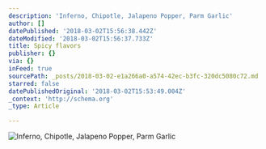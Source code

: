 ```yaml
---
description: 'Inferno, Chipotle, Jalapeno Popper, Parm Garlic'
author: []
datePublished: '2018-03-02T15:56:38.442Z'
dateModified: '2018-03-02T15:56:37.733Z'
title: Spicy flavors
publisher: {}
via: {}
inFeed: true
sourcePath: _posts/2018-03-02-e1a266a0-a574-42ec-b3fc-320dc5080c72.md
starred: false
datePublishedOriginal: '2018-03-02T15:53:49.004Z'
_context: 'http://schema.org'
_type: Article

---
```

![Inferno, Chipotle, Jalapeno Popper, Parm Garlic](https://the-grid-user-content.s3-us-west-2.amazonaws.com/202ecea2-b563-4d0f-a9fe-34df3bf767ce.jpg)